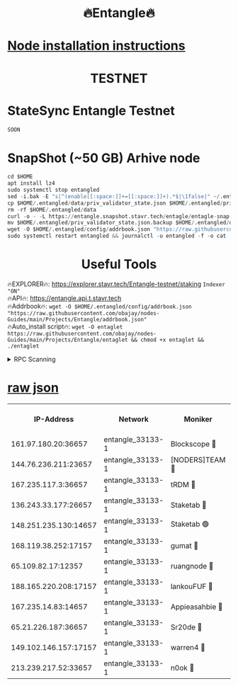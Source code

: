 <h1 align="center"> 🔥Entangle🔥</h1>

[Node installation instructions](https://github.com/obajay/nodes-Guides/tree/main/Projects/Entangle)
=

<h1 align="center"> TESTNET</h1>

# StateSync Entangle Testnet
```python
SOON
```
# SnapShot (~50 GB) Arhive node
```python
cd $HOME
apt install lz4
sudo systemctl stop entangled
sed -i.bak -E "s|^(enable[[:space:]]+=[[:space:]]+).*$|\1false|" ~/.entangled/config/config.toml
cp $HOME/.entangled/data/priv_validator_state.json $HOME/.entangled/priv_validator_state.json.backup
rm -rf $HOME/.entangled/data
curl -o - -L https://entangle.snapshot.stavr.tech/entagle/entagle-snap.tar.lz4 | lz4 -c -d - | tar -x -C $HOME/.entangled --strip-components 2
mv $HOME/.entangled/priv_validator_state.json.backup $HOME/.entangled/data/priv_validator_state.json
wget -O $HOME/.entangled/config/addrbook.json "https://raw.githubusercontent.com/obajay/nodes-Guides/main/Projects/Entangle/addrbook.json"
sudo systemctl restart entangled && journalctl -u entangled -f -o cat
```
 <h1 align="center"> Useful Tools</h1>
 
🔥EXPLORER🔥: https://explorer.stavr.tech/Entangle-testnet/staking        `Indexer "ON"` \
🔥API🔥:      https://entangle.api.t.stavr.tech \
🔥Addrbook🔥: ```wget -O $HOME/.entangled/config/addrbook.json "https://raw.githubusercontent.com/obajay/nodes-Guides/main/Projects/Entangle/addrbook.json"``` \
🔥Auto_install script🔥:  `wget -O entaglet https://raw.githubusercontent.com/obajay/nodes-Guides/main/Projects/Entangle/entaglet && chmod +x entaglet && ./entaglet`


<details>
<summary>RPC Scanning</summary>

<h2 align="center"> We scan nodes in real time every 4 hours. And we provide the final result of RPC endpoints.
We cannot influence the operation of these nodes in any way. </h2>


```python
If Voting Power is higher than 0 --> then the Node is a validator of the network and may be subject to attack and be a potential threat to the chain.
```
```python
We marked such validators with a red symbol
```

</details>

[raw json](https://rpc-check.entangt.stavr.tech/entangt/rpc-entangt-result.json)
=


<table><tr><th>IP-Address</th><th>Network</th><th>Moniker</th><th>Latest Block Height</th><th>Earliest Block Height</th><th>Catching Up</th><th>Tx Index</th><th>Voting Power</th><th>Scan Time</th></tr><tr><td>161.97.180.20:36657</td><td>entangle_33133-1</td><td>Blockscope 🔴</td><td>2241489</td><td>1</td><td>False</td><td>off</td><td>291555413819197</td><td>2024-02-17T20:32:49.100345488UTC</td></tr><tr><td>144.76.236.211:23657</td><td>entangle_33133-1</td><td>[NODERS]TEAM 🔴</td><td>2241490</td><td>1</td><td>False</td><td>off</td><td>27067394022824956</td><td>2024-02-17T20:32:57.059132334UTC</td></tr><tr><td>167.235.117.3:36657</td><td>entangle_33133-1</td><td>tRDM 🔴</td><td>2241493</td><td>1</td><td>False</td><td>on</td><td>183907409966844</td><td>2024-02-17T20:33:06.376116926UTC</td></tr><tr><td>136.243.33.177:26657</td><td>entangle_33133-1</td><td>Staketab 🔴</td><td>2241491</td><td>660001</td><td>False</td><td>on</td><td>152643232399920</td><td>2024-02-17T20:32:59.347487091UTC</td></tr><tr><td>148.251.235.130:14657</td><td>entangle_33133-1</td><td>Staketab 🟢</td><td>2241489</td><td>660801</td><td>False</td><td>on</td><td>0</td><td>2024-02-17T20:32:48.487170442UTC</td></tr><tr><td>168.119.38.252:17157</td><td>entangle_33133-1</td><td>gumat 🔴</td><td>2241490</td><td>962001</td><td>False</td><td>on</td><td>330351706786275</td><td>2024-02-17T20:32:49.834325456UTC</td></tr><tr><td>65.109.82.17:12357</td><td>entangle_33133-1</td><td>ruangnode 🔴</td><td>2241489</td><td>1312001</td><td>False</td><td>off</td><td>502026876703284</td><td>2024-02-17T20:32:49.495482396UTC</td></tr><tr><td>188.165.220.208:17157</td><td>entangle_33133-1</td><td>lankouFUF 🔴</td><td>2241490</td><td>1910001</td><td>False</td><td>off</td><td>311566619500673</td><td>2024-02-17T20:32:50.227287026UTC</td></tr><tr><td>167.235.14.83:14657</td><td>entangle_33133-1</td><td>Appieasahbie 🔴</td><td>2241493</td><td>2042001</td><td>False</td><td>on</td><td>43255759082945201</td><td>2024-02-17T20:33:06.035774555UTC</td></tr><tr><td>65.21.226.187:36657</td><td>entangle_33133-1</td><td>Sr20de 🔴</td><td>2241489</td><td>2049001</td><td>False</td><td>off</td><td>18077276172985</td><td>2024-02-17T20:32:48.802903533UTC</td></tr><tr><td>149.102.146.157:17157</td><td>entangle_33133-1</td><td>warren4 🔴</td><td>2241490</td><td>2098001</td><td>False</td><td>on</td><td>493477077472017</td><td>2024-02-17T20:32:56.723614288UTC</td></tr><tr><td>213.239.217.52:33657</td><td>entangle_33133-1</td><td>n0ok 🔴</td><td>2241493</td><td>2141493</td><td>False</td><td>off</td><td>46591119035856417</td><td>2024-02-17T20:33:03.730861041UTC</td></tr></table>

